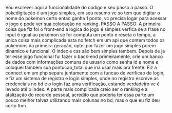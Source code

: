 Vou escrever aqui a funcionalidade do codigo e seu passo a passo.
O pokedigitação é um jogo simples, em seu resumo vc so tem que digitar o nome do pokemon certo entao ganha 1 ponto, vc precisa logar para acessar o jogo e pode ver sua colocação no ranking.
PASSO A PASSO:
A primeira coisa que fiz foi o front-end a logica do jogo é simples verfica se a frase no input é igual ao pokemon se for computa um ponto e reseta o tempo, a unica coisa mais complicada esta no fetch em um api que contem todos os pokemons da primeira geração, optei por fazer um jogo simples porem dinamico e funcional.
O index e css são bem simples tambem.
Depois de ja ter esse jogo funcional fui fazer o back-end primeiramente, crie um banco de dados com informações comuns de usuario como senha id e nome e coloquei tambem sua pontucao_total que iria usar mais pra frente.
Fiz a connect em um php separa juntamente com a funcao de verificao de login, e fiz um sistema de registro e login simples, onde no registro escreve as credenciais no bd e o login faz uma verificação, estando verdadeiro vc é levado até o index.
A parte mais complicada creio ser o ranking e a atalização do recorde pessoal, acredito que poderia ter essa parte um pouco melhor talvez utilizando mais colunas no bd, mas o que eu fiz deu certo tbm
